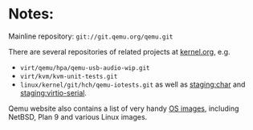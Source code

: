 # Notes:

Mainline repository: `git://git.qemu.org/qemu.git`

There are several repositories of related projects at [kernel.org][], e.g.
 - `virt/qemu/hpa/qemu-usb-audio-wip.git`
 - `virt/kvm/kvm-unit-tests.git`
 - `linux/kernel/git/hch/qemu-iotests.git`
as well as [staging:char][] and [staging:virtio-serial][].

Qemu website also contains a list of very handy [OS images][os-images],
including NetBSD, Plan 9 and various Linux images.


[kernel.org]: http://git.kernel.org/

[staging:char]: http://git.kernel.org/?p=virt/qemu/amit/char.git;a=summary
[staging:virtio-serial]: http://git.kernel.org/?p=virt/qemu/amit/virtio-serial.git;a=summary

[os-images]: http://wiki.qemu.org/Download

[petalogix-slides]: http://elinux.org/images/3/3a/Elc2011_williams.pdf
[petalogix-video]: http://free-electrons.com/pub/video/2011/elc/elc-2011-williams-fpga-soc-co-simulation-x450p.webm
[petalogix-cosim]: http://petalogix.com/products/cosim
[petalogix-sdk]: http://petalogix.com/products/petalinux/
[petalogix-platforms]: http://petalogix.com/about/supported-fpga-and-cpu-families
